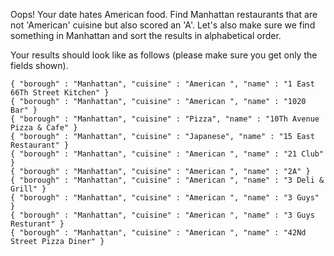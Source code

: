 Oops! Your date hates American food. Find Manhattan restaurants that are not
'American' cuisine but also scored an 'A'. Let's also make sure we find
something in Manhattan and sort the results in alphabetical order.

Your results should look like as follows (please make sure you get only
the fields shown).

```
{ "borough" : "Manhattan", "cuisine" : "American ", "name" : "1 East 66Th Street Kitchen" }
{ "borough" : "Manhattan", "cuisine" : "American ", "name" : "1020 Bar" }
{ "borough" : "Manhattan", "cuisine" : "Pizza", "name" : "10Th Avenue Pizza & Cafe" }
{ "borough" : "Manhattan", "cuisine" : "Japanese", "name" : "15 East Restaurant" }
{ "borough" : "Manhattan", "cuisine" : "American ", "name" : "21 Club" }
{ "borough" : "Manhattan", "cuisine" : "American ", "name" : "2A" }
{ "borough" : "Manhattan", "cuisine" : "American ", "name" : "3 Deli & Grill" }
{ "borough" : "Manhattan", "cuisine" : "American ", "name" : "3 Guys" }
{ "borough" : "Manhattan", "cuisine" : "American ", "name" : "3 Guys Resturant" }
{ "borough" : "Manhattan", "cuisine" : "American ", "name" : "42Nd Street Pizza Diner" }
```